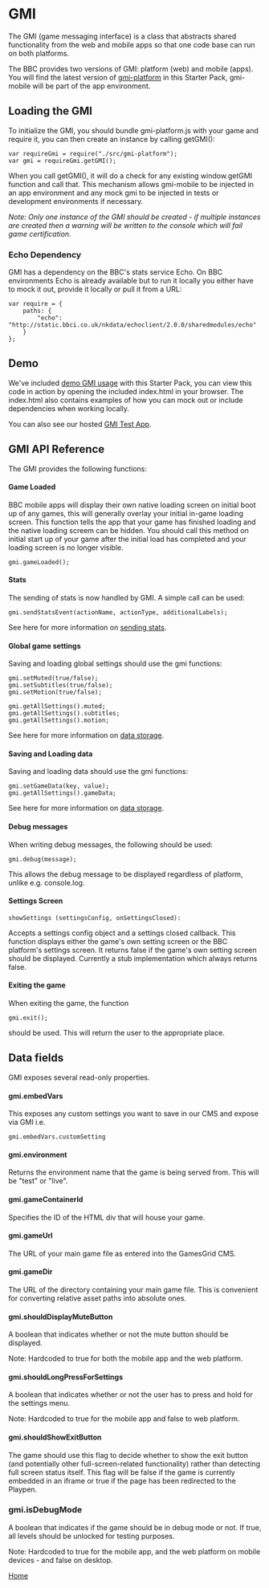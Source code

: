# GMI

The GMI (game messaging interface) is a class that abstracts shared
functionality from the web and mobile apps so that one code base can run on both
platforms.

The BBC provides two versions of GMI: platform (web) and mobile (apps). You will
find the latest version of [gmi-platform](../src/gmi-platform.js) in this
Starter Pack, gmi-mobile will be part of the app environment.

## Loading the GMI

To initialize the GMI, you should bundle gmi-platform.js with your game and
require it, you can then create an instance by calling getGMI():

````
var requireGmi = require("./src/gmi-platform");
var gmi = requireGmi.getGMI();
````

When you call getGMI(), it will do a check for any existing window.getGMI
function and call that. This mechanism allows gmi-mobile to be injected in an
app environment and any mock gmi to be injected in tests or development
environments if necessary.

_Note: Only one instance of the GMI should be created - if multiple instances
are created then a warning will be written to the console which will fail game
certification._

### Echo Dependency

GMI has a dependency on the BBC's stats service Echo. On BBC environments Echo
is already available but to run it locally you either have to mock it out,
provide it locally or pull it from a URL:

````
var require = {
    paths: {
        "echo": "http://static.bbci.co.uk/nkdata/echoclient/2.0.0/sharedmodules/echo"
    }
};
````

## Demo
We've included [demo GMI usage](../src/main.js) with this Starter Pack, you can
view this code in action by opening the included index.html in your browser. The
index.html also contains examples of how you can mock out or include
dependencies when working locally.

You can also see our hosted [GMI Test
App](http://play.test.bbc.co.uk/play/pen/g1m3pm1mt4).

## GMI API Reference

The GMI provides the following functions:

#### Game Loaded

BBC mobile apps will display their own native loading screen on initial boot up
of any games, this will generally overlay your initial in-game loading screen.
This function tells the app that your game has finished loading and the native
loading screem can be hidden. You should call this method on initial start up of
your game after the initial load has completed and your loading screen is no
longer visible.

````
gmi.gameLoaded();
````

#### Stats

The sending of stats is now handled by GMI. A simple call can be used:

````
gmi.sendStatsEvent(actionName, actionType, additionalLabels);
````

See here for more information on [sending stats](stats.md#stats).

#### Global game settings

Saving and loading global settings should use the gmi functions:

````
gmi.setMuted(true/false);
gmi.setSubtitles(true/false);
gmi.setMotion(true/false);

gmi.getAllSettings().muted;
gmi.getAllSettings().subtitles;
gmi.getAllSettings().motion;
````

See here for more information on [data storage](data-storage.md#saving-data).

#### Saving and Loading data

Saving and loading data should use the gmi functions:

````
gmi.setGameData(key, value);
gmi.getAllSettings().gameData;
````

See here for more information on [data storage](data-storage.md#saving-data).


#### Debug messages

When writing debug messages, the following should be used:

````
gmi.debug(message);
````

This allows the debug message to be displayed regardless of platform, unlike
e.g. console.log.

#### Settings Screen

````
showSettings (settingsConfig, onSettingsClosed):
````

Accepts a settings config object and a settings closed callback. This function
displays either the game's own setting screen or the BBC platform's settings
screen. It returns false if the game's own setting screen should be displayed.
Currently a stub implementation which always returns false.

#### Exiting the game

When exiting the game, the function

````
gmi.exit();
````

should be used. This will return the user to the appropriate place.

## Data fields

GMI exposes several read-only properties.

#### gmi.embedVars
This exposes any custom settings you want to save in our CMS and expose via GMI
i.e.

````
gmi.embedVars.customSetting
````

#### gmi.environment
Returns the environment name that the game is being served from. This will be
"test" or "live".

#### gmi.gameContainerId
Specifies the ID of the HTML div that will house your game.

#### gmi.gameUrl
The URL of your main game file as entered into the GamesGrid CMS.

#### gmi.gameDir
The URL of the directory containing your main game file. This is convenient for
converting relative asset paths into absolute ones.

#### gmi.shouldDisplayMuteButton
A boolean that indicates whether or not the mute button should be displayed.

Note: Hardcoded to true for both the mobile app and the web platform.

#### gmi.shouldLongPressForSettings
A boolean that indicates whether or not the user has to press and hold for the
settings menu.

Note: Hardcoded to true for the mobile app and false to web platform.

#### gmi.shouldShowExitButton
The game should use this flag to decide whether to show the exit button (and
potentially other full-screen-related functionality) rather than detecting full
screen status itself. This flag will be false if the game is currently embedded
in an iframe or true if the page has been redirected to the Playpen.

### gmi.isDebugMode
A boolean that indicates if the game should be in debug mode or not. If true,
all levels should be unlocked for testing purposes.

Note: Hardcoded to true for the mobile app, and the web platform on mobile
devices - and false on desktop.


[Home](../README.md)
